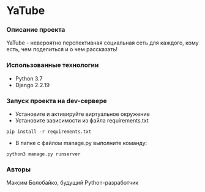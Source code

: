 # YaTube

### Описание проекта

YaTube - невероятно перспективная социальная сеть для каждого, кому есть, чем поделиться и о чем рассказать!

### Использованные технологии

- Python 3.7
- Django 2.2.19

### Запуск проекта на dev-сервере

- Установите и активируйте виртуальное окружение
- Установите зависимости из файла requirements.txt

```
pip install -r requirements.txt
```

- В папке с файлом manage.py выполните команду:

```
python3 manage.py runserver
```

### Авторы

Максим Болобайко, будущий Python-разработчик
